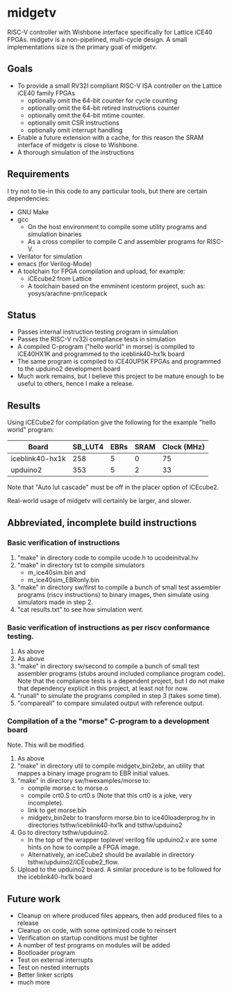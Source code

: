 # midgetv
RISC-V controller with Wishbone interface specifically for Lattice iCE40 FPGAs. midgetv is a non-pipelined, multi-cycle design. A small implementations size is the primary goal of midgetv.

## Goals
- To provide a small RV32I compliant RISC-V ISA controller on the Lattice iCE40 family FPGAs
  - optionally omit the 64-bit counter for cycle counting
  - optionally omit the 64-bit retired instructions counter
  - optionally omit the 64-bit mtime counter.
  - optionally omit CSR instructions
  - optionally omit interrupt handling
- Enable a future extension with a cache, for this reason the SRAM interface of midgetv is close to Wishbone. 
- A thorough simulation of the instructions

## Requirements
I try not to tie-in this code to any particular tools, but there are certain dependencies:

- GNU Make
- gcc
  - On the host environment to compile some utility programs and simulation binaries
  - As a cross compiler to compile C and assembler programs for RISC-V.
- Verilator for simulation
- emacs (for Verilog-Mode)
- A toolchain for FPGA compilation and upload, for example:
  - iCEcube2 from Lattice
  - A toolchain based on the emminent icestorm project, such as: yosys/arachne-pnr/icepack 
  
## Status 
- Passes internal instruction testing program in simulation
- Passes the RISC-V rv32i compliance tests in simulation
- A compiled C-program ("hello world" in morse) is compiled to iCE40HX1K and programmed to the iceblink40-hx1k board
- The same program is compiled to iCE40UP5K FPGAs and programmed to the upduino2 development board
- Much work remains, but I believe this project to be mature enough to be useful to others, hence I make a release.

## Results
Using iCECube2 for compilation give the following for the example "hello world" program:

| Board           | SB_LUT4  | EBRs | SRAM | Clock (MHz) |
| --------------- | -------- | ---- | ---- | ----------- |
| iceblink40-hx1k | 258      |  5   |  0   | 75          |
| upduino2        | 353      |  5   |  2   | 33          |

Note that "Auto lut cascade" must be off in the placer option of iCEcube2.

Real-world usage of midgetv will certainly be larger, and slower.

## Abbreviated, incomplete build instructions

### Basic verification of instructions
1. "make" in directory code to compile ucode.h to ucodeinitval.hv
2. "make" in directory tst to compile simulators
   - m_ice40sim.bin and
   - m_ice40sim_EBRonly.bin
3. "make" in directory sw/first to compile a bunch of small test
   assembler programs (riscv instructions) to binary images, then
   simulate using simulators made in step 2.
4. "cat results.txt" to see how simulation went.

### Basic verification of instructions as per riscv conformance testing.
1. As above
2. As above
3. "make" in directory sw/second to compile a bunch of small test
   assembler programs (stubs around included compliance program code).
   Note that the compliance tests is a dependent project, but I do
   not make that dependency explicit in this project, at least not
   for now.
4. "runall" to simulate the programs compiled in step 3 (takes some time).
5. "compareall" to compare simulated output with reference output.

### Compilation of a the "morse" C-program to a development board
Note. This will be modified.
1. As above
2. "make" in directory util to compile midgetv_bin2ebr, an utility that
   mappes a binary image program to EBR initial values.
3. "make" in directory sw/hwexamples/morse to:
   - compile morse.c to morse.o
   - compile crt0.S to crt0.s (Note that this crt0 is a joke, very incomplete).
   - link to get morse.bin
   - midgetv_bin2ebr to transform morse.bin to ice40loaderprog.hv in
     directories tsthw/iceblink40-hx1k and tsthw/upduino2
4. Go to directory tsthw/upduino2.
   - In the top of the wrapper toplevel
     verilog file upduino2.v are some hints on how to compile a FPGA image.
   - Alternatively, an iceCube2 should be available in directory
     tsthw/upduino2/iCEcube2_flow.
5. Upload to the upduino2 board. A similar procedure is to be followed for
   the iceblink40-hx1k board
   

## Future work
- Cleanup on where produced files appears, then add produced files to a release
- Cleanup on code, with some optimized code to reinsert
- Verification on startup conditions must be tighter
- A number of test programs on modules will be added
- Bootloader program
- Test on external interrupts
- Test on nested interrupts
- Better linker scripts
- much more

